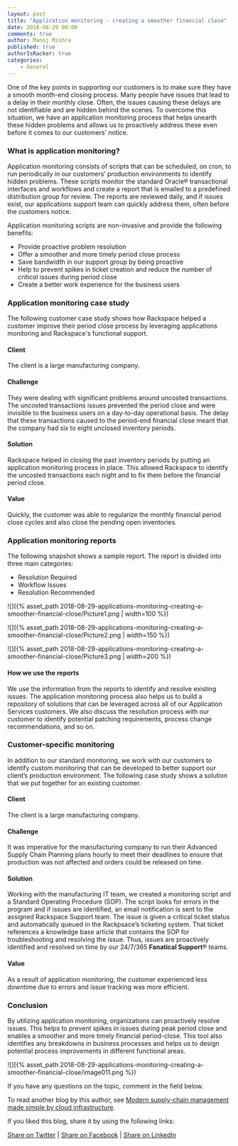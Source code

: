 ```yaml
---
layout: post
title: "Application monitoring - creating a smoother financial close"
date: 2018-08-29 00:00
comments: true
author: Manoj Mishra
published: true
authorIsRacker: true
categories:
    - General
---
```


One of the key points in supporting our customers is to make sure they have a
smooth month-end closing process. Many people have issues that lead to a delay
in their monthly close.  Often, the issues causing these delays are not
identifiable and are hidden behind the scenes. To overcome this situation, we
have an application monitoring process that helps unearth these hidden problems
and allows us to proactively address these even before it comes to our customers’
notice.

<!-- more -->

### What is application monitoring?

Application monitoring consists of scripts that can be scheduled, on cron, to
run periodically in our customers’ production environments to identify hidden
problems. These scripts monitor the standard Oracle&reg; transactional interfaces
and workflows and create a report that is emailed to a predefined distribution
group for review. The reports are reviewed daily, and if issues exist, our
applications support team can quickly address them, often before the customers
notice.

Application monitoring scripts are non-invasive and provide the following
benefits:

-	Provide proactive problem resolution
-	Offer a smoother and more timely period close process
-	Save bandwidth in our support group by being proactive
-	Help to prevent spikes in ticket creation and reduce the number of
*critical* issues during period close
-	Create a better work experience for the business users

### Application monitoring case study

The following customer case study shows how Rackspace helped a customer improve
their period close process by leveraging applications monitoring and Rackspace's
functional support.

#### Client

The client is a large manufacturing company.

#### Challenge

They were dealing with significant problems around uncosted transactions. The
uncosted transactions issues prevented the period close and were invisible to
the business users on a day-to-day operational basis. The delay that these
transactions caused to the period-end financial close meant that the company
had six to eight unclosed inventory periods.

#### Solution

Rackspace helped in closing the past inventory periods by putting an application
monitoring process in place. This allowed Rackspace to identify the uncosted
transactions each night and to fix them before the financial period close.

#### Value

Quickly, the customer was able to regularize the monthly financial period close
cycles and also close the pending open inventories.

### Application monitoring reports

The following snapshot shows a sample report. The report is divided into three
main categories:

- Resolution Required
- Workflow Issues
- Resolution Recommended

![]({% asset_path 2018-08-29-applications-monitoring-creating-a-smoother-financial-close/Picture1.png | width=100 %})

![]({% asset_path 2018-08-29-applications-monitoring-creating-a-smoother-financial-close/Picture2.png | width=150 %})

![]({% asset_path 2018-08-29-applications-monitoring-creating-a-smoother-financial-close/Picture3.png | width=200 %})

#### How we use the reports

We use the information from the reports to identify and resolve existing issues.
The application monitoring process also helps us to build a repository of
solutions that can be leveraged across all of our Application Services customers.
We also discuss the resolution process with our customer to identify potential
patching requirements, process change recommendations, and so on.

### Customer-specific monitoring

In addition to our standard monitoring, we work with our customers to identify
custom monitoring that can be developed to better support our client’s production
environment.  The following case study shows a solution that we put together for
an existing customer.

#### Client

The client is a large manufacturing company.

#### Challenge

It was imperative for the manufacturing company to run their Advanced Supply
Chain Planning plans hourly to meet their deadlines to ensure that production
was not affected and orders could be released on time.

#### Solution

Working with the manufacturing IT team, we created a monitoring script and a
Standard Operating Procedure (SOP). The script looks for errors in the program
and if issues are identified, an email notification is sent to the assigned
Rackspace Support team. The issue is given a critical ticket status and
automatically queued in the Rackpsace’s ticketing system. That ticket references
a knowledge base article that contains the SOP for troubleshooting and resolving
the issue. Thus, issues are proactively identified and resolved on time by our
24/7/365 **Fanatical Support**&reg; teams.

#### Value

As a result of application monitoring, the customer experienced less downtime
due to errors and issue tracking was more efficient.

### Conclusion

By utilizing application monitoring, organizations can proactively resolve
issues. This helps to prevent spikes in issues during peak period close and
enables a smoother and more timely financial period-close. This tool also
identifies any breakdowns in business processes and helps us to design potential
process improvements in different functional areas.

![]({% asset_path 2018-08-29-applications-monitoring-creating-a-smoother-financial-close/image011.png %})

If you have any questions on the topic, comment in the field below.

To read another blog by this author, see [Modern supply-chain management made
simple by cloud infrastructure](https://developer.rackspace.com/blog/Modern-supply-chain-made-simple-by-cloud-infrastructure/).

If you liked this blog, share it by using the following links:

<a href="https://twitter.com/home?status=https%3A//developer.rackspace.com/blog/applications-monitoring-creating-a-smoother-financial-close/">Share on Twitter</a> | <a href="https://www.facebook.com/sharer/sharer.php?u=https%3A//developer.rackspace.com/blog/applications-monitoring-creating-a-smoother-financial-close/">Share on Facebook</a> | <a href="https://www.linkedin.com/shareArticle?mini=true&url=https%3A//developer.rackspace.com/blog/applications-monitoring-creating-a-smoother-financial-close/&title=Application%20monitoring%20-%20creating%20a%20smoother%20financial%20close&summary=&source=">Share on LinkedIn</a>
